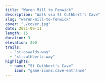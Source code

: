 ```yaml
---
title: "Waren Mill to Fenwick"
description: "Walk via St Cuthbert's Cave"
slug: "waren-mill-to-fenwick"
cover: "./cover.jpg"
date: 2021-09-11
length: 15
duration: 3
elevation: 260
trails:
  - "st-oswalds-way"
  - "st-cuthberts-way"
highlights:
  - name: "St Cuthbert's Cave"
    icon: "game-icons:cave-entrance"
---
```

